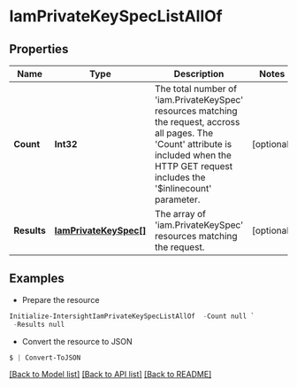 # IamPrivateKeySpecListAllOf
## Properties

Name | Type | Description | Notes
------------ | ------------- | ------------- | -------------
**Count** | **Int32** | The total number of &#39;iam.PrivateKeySpec&#39; resources matching the request, accross all pages. The &#39;Count&#39; attribute is included when the HTTP GET request includes the &#39;$inlinecount&#39; parameter. | [optional] 
**Results** | [**IamPrivateKeySpec[]**](IamPrivateKeySpec.md) | The array of &#39;iam.PrivateKeySpec&#39; resources matching the request. | [optional] 

## Examples

- Prepare the resource
```powershell
Initialize-IntersightIamPrivateKeySpecListAllOf  -Count null `
 -Results null
```

- Convert the resource to JSON
```powershell
$ | Convert-ToJSON
```

[[Back to Model list]](../README.md#documentation-for-models) [[Back to API list]](../README.md#documentation-for-api-endpoints) [[Back to README]](../README.md)

